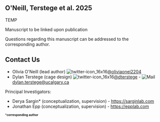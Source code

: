 ## O'Neill, Terstege et al. 2025

TEMP

Manuscript to be linked upon publication

Questions regarding this manuscript can be addressed to the corresponding author.

## Contact Us

- Olivia O'Neill (lead author) ![twitter-icon_16x16](https://user-images.githubusercontent.com/44174532/113163958-e3d3e400-91fd-11eb-8d79-17906d8d3f25.png)[@oliviaonei2204](https://twitter.com/oliviaonei2204)
- Dylan Terstege (cage design) ![twitter-icon_16x16](https://user-images.githubusercontent.com/44174532/113163958-e3d3e400-91fd-11eb-8d79-17906d8d3f25.png)[@dterstege](https://twitter.com/dterstege) - ![Mail](https://user-images.githubusercontent.com/44174532/113164412-50e77980-91fe-11eb-9282-dd83852578ce.png) dylan.terstege@ucalgary.ca

Principal Investigators:
- Derya Sargin* (conceptualization, supervision) - https://sarginlab.com
- Jonathan Epp (conceptualization, supervision) - https://epplab.com

<sub><sup>***corresponding author**</sup></sub>
